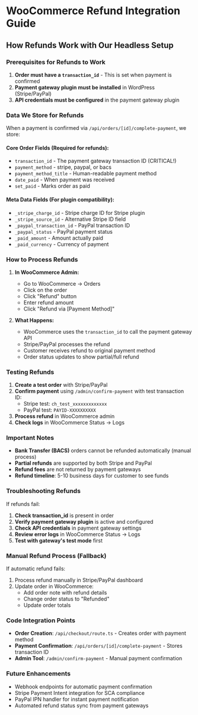 # WooCommerce Refund Integration Guide

## How Refunds Work with Our Headless Setup

### Prerequisites for Refunds to Work

1. **Order must have a `transaction_id`** - This is set when payment is confirmed
2. **Payment gateway plugin must be installed** in WordPress (Stripe/PayPal)
3. **API credentials must be configured** in the payment gateway plugin

### Data We Store for Refunds

When a payment is confirmed via `/api/orders/[id]/complete-payment`, we store:

#### Core Order Fields (Required for refunds):
- `transaction_id` - The payment gateway transaction ID (CRITICAL!)
- `payment_method` - stripe, paypal, or bacs
- `payment_method_title` - Human-readable payment method
- `date_paid` - When payment was received
- `set_paid` - Marks order as paid

#### Meta Data Fields (For plugin compatibility):
- `_stripe_charge_id` - Stripe charge ID for Stripe plugin
- `_stripe_source_id` - Alternative Stripe ID field
- `_paypal_transaction_id` - PayPal transaction ID
- `_paypal_status` - PayPal payment status
- `_paid_amount` - Amount actually paid
- `_paid_currency` - Currency of payment

### How to Process Refunds

1. **In WooCommerce Admin:**
   - Go to WooCommerce → Orders
   - Click on the order
   - Click "Refund" button
   - Enter refund amount
   - Click "Refund via [Payment Method]"

2. **What Happens:**
   - WooCommerce uses the `transaction_id` to call the payment gateway API
   - Stripe/PayPal processes the refund
   - Customer receives refund to original payment method
   - Order status updates to show partial/full refund

### Testing Refunds

1. **Create a test order** with Stripe/PayPal
2. **Confirm payment** using `/admin/confirm-payment` with test transaction ID:
   - Stripe test: `ch_test_xxxxxxxxxxxxx`
   - PayPal test: `PAYID-XXXXXXXXXX`
3. **Process refund** in WooCommerce admin
4. **Check logs** in WooCommerce Status → Logs

### Important Notes

- **Bank Transfer (BACS)** orders cannot be refunded automatically (manual process)
- **Partial refunds** are supported by both Stripe and PayPal
- **Refund fees** are not returned by payment gateways
- **Refund timeline**: 5-10 business days for customer to see funds

### Troubleshooting Refunds

If refunds fail:

1. **Check transaction_id** is present in order
2. **Verify payment gateway plugin** is active and configured
3. **Check API credentials** in payment gateway settings
4. **Review error logs** in WooCommerce Status → Logs
5. **Test with gateway's test mode** first

### Manual Refund Process (Fallback)

If automatic refund fails:

1. Process refund manually in Stripe/PayPal dashboard
2. Update order in WooCommerce:
   - Add order note with refund details
   - Change order status to "Refunded"
   - Update order totals

### Code Integration Points

- **Order Creation**: `/api/checkout/route.ts` - Creates order with payment method
- **Payment Confirmation**: `/api/orders/[id]/complete-payment` - Stores transaction ID
- **Admin Tool**: `/admin/confirm-payment` - Manual payment confirmation

### Future Enhancements

- Webhook endpoints for automatic payment confirmation
- Stripe Payment Intent integration for SCA compliance
- PayPal IPN handler for instant payment notification
- Automated refund status sync from payment gateways